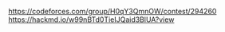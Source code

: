 https://codeforces.com/group/H0qY3QmnOW/contest/294260
https://hackmd.io/w99nBTd0TieIJQaid3BlUA?view